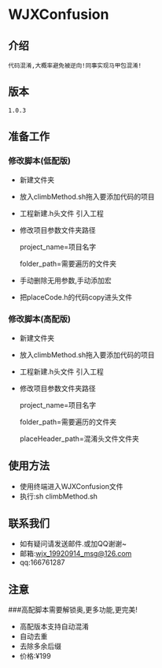 # WJXConfusion
    
## 介绍
    代码混淆,大概率避免被逆向!同事实现马甲包混淆!

## 版本
    1.0.3

## 准备工作
### 修改脚本(低配版)
*  新建文件夹
*  放入climbMethod.sh拖入要添加代码的项目
*  工程新建.h头文件 引入工程
*  修改项目参数文件夹路径
 
   project_name=项目名字
 
   folder_path=需要遍历的文件夹
   
* 手动删除无用参数,手动添加宏
* 把placeCode.h的代码copy进头文件

### 修改脚本(高配版)
*  新建文件夹
*  放入climbMethod.sh拖入要添加代码的项目
*  工程新建.h头文件 引入工程
*  修改项目参数文件夹路径
 
   project_name=项目名字
 
   folder_path=需要遍历的文件夹
   
   placeHeader_path=混淆头文件文件夹
   

## 使用方法
* 使用终端进入WJXConfusion文件
* 执行:sh climbMethod.sh
   
## 联系我们
* 如有疑问请发送邮件.或加QQ谢谢~
* 邮箱:wjx_19920914_msg@126.com
* qq:166761287


## 注意
###高配脚本需要解锁奥,更多功能,更完美!
* 高配版本支持自动混淆
* 自动去重
* 去除多余后缀
* 价格:¥199





